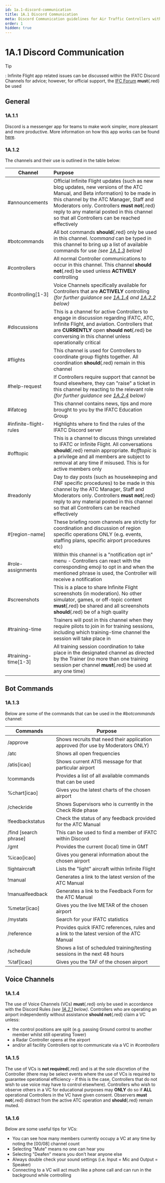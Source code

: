 ```yaml
---
id: 1a.1-discord-communication
title: 1A.1 Discord Communication
meta: Discord Communication guidelines for Air Traffic Controllers within Infinite Flight.
order: 1
hidden: true
---
```


# 1A.1  Discord Communication

 

Tip

: Infinite Flight app related issues can be discussed within the IFATC Discord Channels for advice; however, for official support, the [IFC Forum](https://community.infiniteflight.com/c/support/17) **must**{.red} be used



## General

### 1A.1.1    

Discord is a messenger app for teams to make work simpler, more pleasant and more productive. More information on how this app works can be found [here](https://support.discord.com/hc/en-us).

 

### 1A.1.2

 The channels and their use is outlined in the table below:

| Channel                | Purpose                                                      |
| ---------------------- | :----------------------------------------------------------- |
| #announcements         | Official Infinite Flight updates (such as new blog updates, new versions of the ATC Manual, and Beta information) to be made in this channel by the ATC Manager, Staff and Moderators only. Controllers **must not**{.red} reply to any material posted in this channel so that all Controllers can be reached effectively |
| #botcommands           | All bot commands **should**{.red} only be used in this channel. *!command* can be typed in this channel to bring up a list of available commands for use *(see [1A.1.3](/guide/atc-manual/1a.-administration/1a.1-discord-communication#1a.1.3) below)* |
| #controllers           | All normal Controller communications to occur in this channel. This channel **should not**{.red} be used unless **ACTIVELY** controlling |
| #controlling[1-3]      | Voice Channels specifically available for Controllers that are **ACTIVELY** controlling *(for further guidance see [1A.1.4](/guide/atc-manual/1a.-administration/1a.1-discord-communication#1a.1.4) and [1A.2.2](/guide/atc-manual/1a.-administration/1a.2-discord-rules#1a.2.2) below)* |
| #discussions           | This is a channel for active Controllers to engage in discussion regarding IFATC, ATC, Infinite Flight, and aviation. Controllers that are **CURRENTLY** open **should not**{.red} be conversing in this channel unless operationally critical |
| #flights               | This channel is used for Controllers to coordinate group flights together. All coordination **should**{.red} remain in this channel |
| #help-request          | If Controllers require support that cannot be found elsewhere, they can "raise" a ticket in this channel by reacting to the relevant role *(for further guidance see [1A.2.4](/guide/atc-manual/1a.-administration/1a.2-discord-rules#1a.2.4) below)* |
| #ifatceg               | This channel contains news, tips and more brought to you by the IFATC Education Group |
| #infinite-flight-rules | Highlights where to find the rules of the IFATC Discord server |
| #offtopic              | This is a channel to discuss things unrelated to IFATC or Infinite Flight. All conversations **should**{.red} remain appropriate. *#offtopic* is a privilege and all members are subject to removal at any time if misused. This is for active members only |
| #readonly              | Day to day posts (such as housekeeping and FNF specific procedures) to be made in this channel by the ATC Manager, Staff and Moderators only. Controllers **must not**{.red} reply to any material posted in this channel so that all Controllers can be reached effectively |
| #[region-name]         | These briefing room channels are strictly for coordination and discussion of region specific operations ONLY (e.g. events, staffing plans, specific airport procedures etc) |
| #role-assignments      | Within this channel is a "notification opt in" menu - Controllers can react with the corresponding emoji to opt in and when the mentioned phrase is used, the Controller will receive a notification |
| #screenshots           | This is a place to share Infinite Flight screenshots (in moderation). No other simulator, games, or off-topic content **must**{.red} be shared and all screenshots **should**{.red} be of a high quality |
| #training-time         | Trainers will post in this channel when they require pilots to join in for training sessions, including which training-time channel the session will take place in |
| #training-time[1-3]    | All training session coordination to take place in the designated channel as directed by the Trainer (no more than one training session per channel **must**{.red} be used at any one time) |



## Bot Commands

### 1A.1.3

Below are some of the commands that can be used in the *#botcommands* channel:



| Commands              | Purpose                                                      |
| --------------------- | ------------------------------------------------------------ |
| /approve              | Shows recruits that need their application approved (for use by Moderators ONLY) |
| /atc                  | Shows all open frequencies                                   |
| /atis[icao]           | Shows current ATIS message for that particular airport       |
| !commands             | Provides a list of all available commands that can be used   |
| %chart[icao]          | Gives you the latest charts of the chosen airport            |
| /checkride            | Shows Supervisors who is currently in the Check Ride phase   |
| !feedbackstatus       | Check the status of any feedback provided for the ATC Manual |
| /find [search phrase] | This can be used to find a member of IFATC within Discord    |
| /gmt                  | Provides the current (local) time in GMT                     |
| %icao[icao]           | Gives you general information about the chosen airport       |
| !lightaircraft        | Lists the "light" aircraft within Infinite Flight            |
| !manual               | Generates a link to the latest version of the ATC Manual     |
| !manualfeedback       | Generates a link to the Feedback Form for the ATC Manual     |
| %metar[icao]          | Gives you the live METAR of the chosen airport               |
| /mystats              | Search for your IFATC statistics                             |
| /reference            | Provides quick IFATC references, rules and a link to the latest version of the ATC Manual |
| /schedule             | Shows a list of scheduled training/testing sessions in the next 48 hours |
| %taf[icao]            | Gives you the TAF of the chosen airport                      |



## Voice Channels

### 1A.1.4

The use of Voice Channels (VCs) **must**{.red} only be used in accordance with the Discord Rules *(see [1A.2.1](/guide/atc-manual/1a.-administration/1a.2-discord-rules#1a.2.1) below)*. Controllers who are operating an airport independently without assistance **should not**{.red} claim a VC unless:

- the control positions are split (e.g. passing Ground control to another member whilst still operating Tower)
- a Radar Controller opens at the airport
- and/or all facility Controllers opt to communicate via a VC in *#controllers*



### 1A.1.5

The use of VCs is **not required**{.red} and is at the sole discretion of the Controller (there may be select events where the use of VCs is required to guarantee operational efficiency - if this is the case, Controllers that do not wish to use voice may have to control elsewhere). Controllers who wish to observe others in a VC for educational purposes may **ONLY** do so if **ALL** operational Controllers in the VC have given consent. Observers **must not**{.red} distract from the active ATC operation and **should**{.red} remain muted.



### 1A.1.6

Below are some useful tips for VCs:

- You can see how many members currently occupy a VC at any time by noting the [00/08] channel count
- Selecting "Mute" means no one can hear you
- Selecting "Deafen" means you don't hear anyone else
- Always double check your sound settings (i.e. Input = Mic and Output = Speaker)
- Connecting to a VC will act much like a phone call and can run in the background while controlling